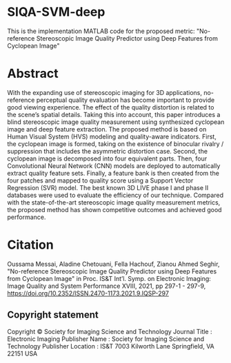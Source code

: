 # SIQA-SVM-deep
This is the implementation MATLAB code for the proposed metric: "No-reference Stereoscopic Image Quality Predictor using Deep Features from Cyclopean Image"

# Abstract
With the expanding use of stereoscopic imaging for 3D applications, no-reference perceptual quality evaluation has become important to provide good viewing experience. The effect of the quality distortion is related to the scene’s spatial details. Taking this into account, this paper introduces a blind stereoscopic image quality measurement using synthesized cyclopean image and deep feature extraction. The proposed method is based on Human Visual System (HVS) modeling and quality-aware indicators. First, the cyclopean image is formed, taking on the existence of binocular rivalry / suppression that includes the asymmetric distortion case. Second, the cyclopean image is decomposed into four equivalent parts. Then, four Convolutional Neural Network (CNN) models are deployed to automatically extract quality feature sets. Finally, a feature bank is then created from the four patches and mapped to quality score using a Support Vector Regression (SVR) model. The best known 3D LIVE phase I and phase II databases were used to evaluate the efficiency of our technique. Compared with the state-of-the-art stereoscopic image quality measurement metrics, the proposed method has shown competitive outcomes and achieved good performance.

# Citation
Oussama Messai, Aladine Chetouani, Fella Hachouf, Zianou Ahmed Seghir, "No-reference Stereoscopic Image Quality Predictor using Deep Features from Cyclopean Image"  in Proc. IS&T Int’l. Symp. on Electronic Imaging: Image Quality and System Performance XVIII,  2021,  pp 297-1 - 297-9,  https://doi.org/10.2352/ISSN.2470-1173.2021.9.IQSP-297

## Copyright statement 
Copyright © Society for Imaging Science and Technology
Journal Title : Electronic Imaging
Publisher Name : Society for Imaging Science and Technology
Publisher Location : IS&T 7003 Kilworth Lane Springfield, VA 22151 USA
